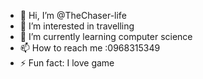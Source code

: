 - 👋 Hi, I’m @TheChaser-life
- 👀 I’m interested in travelling
- 🌱 I’m currently learning computer science 
- 📫 How to reach me :0968315349 
- ⚡ Fun fact: I love game

<!---
TheChaser-life/TheChaser-life is a ✨ special ✨ repository because its `README.md` (this file) appears on your GitHub profile.
You can click the Preview link to take a look at your changes.
--->
